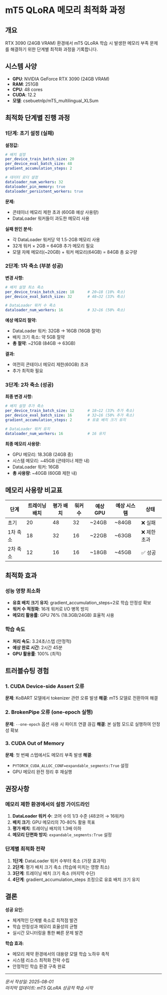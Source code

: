 # mT5 QLoRA 메모리 최적화 과정

## 개요
RTX 3090 (24GB VRAM) 환경에서 mT5 QLoRA 학습 시 발생한 메모리 부족 문제를 해결하기 위한 단계별 최적화 과정을 기록합니다.

## 시스템 사양
- **GPU**: NVIDIA GeForce RTX 3090 (24GB VRAM)
- **RAM**: 251GB
- **CPU**: 48 cores
- **CUDA**: 12.2
- **모델**: csebuetnlp/mT5_multilingual_XLSum

## 최적화 단계별 진행 과정

### 1단계: 초기 설정 (실패)

**설정값:**
```yaml
# 배치 설정
per_device_train_batch_size: 20
per_device_eval_batch_size: 48
gradient_accumulation_steps: 2

# 데이터 로더 설정
dataloader_num_workers: 32
dataloader_pin_memory: true
dataloader_persistent_workers: true
```

**문제:**
- 콘테이너 메모리 제한 초과 (60GB 예상 사용량)
- DataLoader 워커들이 과도한 메모리 사용

**실패 원인 분석:**
- 각 DataLoader 워커당 약 1.5-2GB 메모리 사용
- 32개 워커 × 2GB = 64GB 추가 메모리 필요
- 모델 자체 메모리(~20GB) + 워커 메모리(64GB) = 84GB 총 요구량

### 2단계: 1차 축소 (부분 성공)

**변경 사항:**
```yaml
# 배치 설정 최소 축소
per_device_train_batch_size: 18      # 20→18 (10% 축소)
per_device_eval_batch_size: 32       # 48→32 (33% 축소)

# DataLoader 워커 수 축소
dataloader_num_workers: 16           # 32→16 (50% 축소)
```

**예상 메모리 절약:**
- DataLoader 워커: 32GB → 16GB (16GB 절약)
- 배치 크기 축소: 약 5GB 절약
- **총 절약**: ~21GB (84GB → 63GB)

**결과:**
- 여전히 콘테이너 메모리 제한(60GB) 초과
- 추가 최적화 필요

### 3단계: 2차 축소 (성공)

**최종 변경 사항:**
```yaml
# 배치 설정 추가 축소
per_device_train_batch_size: 12      # 18→12 (33% 추가 축소)
per_device_eval_batch_size: 16       # 32→16 (50% 추가 축소)
gradient_accumulation_steps: 2       # 유효 배치 크기 유지

# DataLoader 워커 유지
dataloader_num_workers: 16           # 16 유지
```

**최종 메모리 사용량:**
- GPU 메모리: 18.3GB (24GB 중)
- 시스템 메모리: ~45GB (콘테이너 제한 내)
- DataLoader 워커: 16GB
- **총 사용량**: ~40GB (60GB 제한 내)

## 메모리 사용량 비교표

| 단계 | 트레이닝 배치 | 평가 배치 | 워커 수 | 예상 GPU | 예상 시스템 | 상태 |
|------|---------------|-----------|---------|----------|-------------|------|
| 초기 | 20 | 48 | 32 | ~24GB | ~84GB | ❌ 실패 |
| 1차 축소 | 18 | 32 | 16 | ~22GB | ~63GB | ❌ 제한 초과 |
| 2차 축소 | 12 | 16 | 16 | ~18GB | ~45GB | ✅ 성공 |

## 최적화 효과

### 성능 영향 최소화
- **유효 배치 크기 유지**: gradient_accumulation_steps=2로 학습 안정성 확보
- **워커 수 적정화**: 16개 워커로 I/O 병목 방지
- **메모리 활용률**: GPU 76% (18.3GB/24GB) 효율적 사용

### 학습 속도
- **처리 속도**: 3.24초/스텝 (안정적)
- **예상 완료 시간**: 2시간 45분
- **GPU 활용률**: 100% (최적)

## 트러블슈팅 경험

### 1. CUDA Device-side Assert 오류
**문제**: KoBART 모델에서 tokenizer 관련 오류 발생
**해결**: mT5 모델로 전환하여 해결

### 2. BrokenPipe 오류 (one-epoch 실행)
**문제**: `--one-epoch` 옵션 사용 시 파이프 연결 끊김
**해결**: 본 실험 모드로 실행하여 안정성 확보

### 3. CUDA Out of Memory
**문제**: 첫 번째 스텝에서도 메모리 부족 발생
**해결**: 
- `PYTORCH_CUDA_ALLOC_CONF=expandable_segments:True` 설정
- GPU 메모리 완전 정리 후 재실행

## 권장사항

### 메모리 제한 환경에서의 설정 가이드라인

1. **DataLoader 워커 수**: 코어 수의 1/3 수준 (48코어 → 16워커)
2. **배치 크기**: GPU 메모리의 70-80% 활용 목표
3. **평가 배치**: 트레이닝 배치의 1.3배 이하
4. **메모리 단편화 방지**: `expandable_segments:True` 설정

### 단계별 최적화 전략

1. **1단계**: DataLoader 워커 수부터 축소 (가장 효과적)
2. **2단계**: 평가 배치 크기 축소 (학습에 미치는 영향 최소)
3. **3단계**: 트레이닝 배치 크기 축소 (마지막 수단)
4. **4단계**: gradient_accumulation_steps 조정으로 유효 배치 크기 유지

## 결론

**성공 요인:**
- 체계적인 단계별 축소로 최적점 발견
- 학습 안정성과 메모리 효율성의 균형
- 실시간 모니터링을 통한 빠른 문제 발견

**학습 효과:**
- 메모리 제약 환경에서의 대용량 모델 학습 노하우 축적
- 시스템 리소스 최적화 전략 수립
- 안정적인 학습 환경 구축 완료

---

*문서 작성일: 2025-08-01*  
*마지막 업데이트: mT5 QLoRA 성공적 학습 시작*
